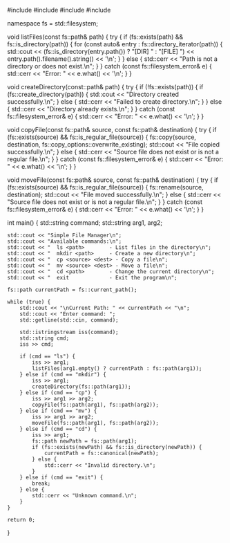 #include <iostream>
#include <filesystem>
#include <fstream>
#include <string>

namespace fs = std::filesystem;

void listFiles(const fs::path& path) {
    try {
        if (fs::exists(path) && fs::is_directory(path)) {
            for (const auto& entry : fs::directory_iterator(path)) {
                std::cout << (fs::is_directory(entry.path()) ? "[DIR] " : "[FILE] ") 
                          << entry.path().filename().string() << '\n';
            }
        } else {
            std::cerr << "Path is not a directory or does not exist.\n";
        }
    } catch (const fs::filesystem_error& e) {
        std::cerr << "Error: " << e.what() << '\n';
    }
}

void createDirectory(const::path& path) {
    try {
        if (!fs::exists(path)) {
            if (fs::create_directory(path)) {
                std::cout << "Directory created successfully.\n";
            } else {
                std::cerr << "Failed to create directory.\n";
            }
        } else {
            std::cerr << "Directory already exists.\n";
        }
    } catch (const fs::filesystem_error& e) {
        std::cerr << "Error: " << e.what() << '\n';
    }
}

void copyFile(const fs::path& source, const fs::path& destination) {
    try {
        if (fs::exists(source) && fs::is_regular_file(source)) {
            fs::copy(source, destination, fs::copy_options::overwrite_existing);
            std::cout << "File copied successfully.\n";
        } else {
            std::cerr << "Source file does not exist or is not a regular file.\n";
        }
    } catch (const fs::filesystem_error& e) {
        std::cerr << "Error: " << e.what() << '\n';
    }
}

void moveFile(const fs::path& source, const fs::path& destination) {
    try {
        if (fs::exists(source) && fs::is_regular_file(source)) {
            fs::rename(source, destination);
            std::cout << "File moved successfully.\n";
        } else {
            std::cerr << "Source file does not exist or is not a regular file.\n";
        }
    } catch (const fs::filesystem_error& e) {
        std::cerr << "Error: " << e.what() << '\n';
    }
}

int main() {
    std::string command;
    std::string arg1, arg2;
    
    std::cout << "Simple File Manager\n";
    std::cout << "Available commands:\n";
    std::cout << "  ls <path>        - List files in the directory\n";
    std::cout << "  mkdir <path>     - Create a new directory\n";
    std::cout << "  cp <source> <dest> - Copy a file\n";
    std::cout << "  mv <source> <dest> - Move a file\n";
    std::cout << "  cd <path>        - Change the current directory\n";
    std::cout << "  exit             - Exit the program\n";

    fs::path currentPath = fs::current_path();

    while (true) {
        std::cout << "\nCurrent Path: " << currentPath << "\n";
        std::cout << "Enter command: ";
        std::getline(std::cin, command);

        std::istringstream iss(command);
        std::string cmd;
        iss >> cmd;

        if (cmd == "ls") {
            iss >> arg1;
            listFiles(arg1.empty() ? currentPath : fs::path(arg1));
        } else if (cmd == "mkdir") {
            iss >> arg1;
            createDirectory(fs::path(arg1));
        } else if (cmd == "cp") {
            iss >> arg1 >> arg2;
            copyFile(fs::path(arg1), fs::path(arg2));
        } else if (cmd == "mv") {
            iss >> arg1 >> arg2;
            moveFile(fs::path(arg1), fs::path(arg2));
        } else if (cmd == "cd") {
            iss >> arg1;
            fs::path newPath = fs::path(arg1);
            if (fs::exists(newPath) && fs::is_directory(newPath)) {
                currentPath = fs::canonical(newPath);
            } else {
                std::cerr << "Invalid directory.\n";
            }
        } else if (cmd == "exit") {
            break;
        } else {
            std::cerr << "Unknown command.\n";
        }
    }

    return 0;
}
